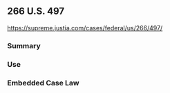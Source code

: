 ## 266 U.S. 497

https://supreme.justia.com/cases/federal/us/266/497/

### Summary

### Use

### Embedded Case Law
